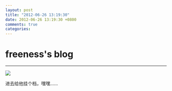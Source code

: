 ```yaml
---
layout: post
title: "2012-06-26 13:19:30"
date: 2012-06-26 13:19:30 +0800
comments: true
categories: 
---
```


# freeness's blog

----------

![](http://okqmqrbgo.bkt.clouddn.com/201206261319301.jpg)

>
进去给他挂个档，嘿嘿……